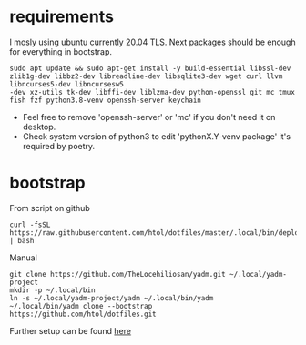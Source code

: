 # requirements
I mosly using ubuntu currently 20.04 TLS. Next packages should be enough for everything in bootstrap.
```
sudo apt update && sudo apt-get install -y build-essential libssl-dev zlib1g-dev libbz2-dev libreadline-dev libsqlite3-dev wget curl llvm libncurses5-dev libncursesw5
-dev xz-utils tk-dev libffi-dev liblzma-dev python-openssl git mc tmux fish fzf python3.8-venv openssh-server keychain
```
- Feel free to remove 'openssh-server' or 'mc' if you don't need it on desktop.
- Check system version of python3 to edit 'pythonX.Y-venv package' it's required by poetry.

# bootstrap
From script on github
```
curl -fsSL https://raw.githubusercontent.com/htol/dotfiles/master/.local/bin/deploy_yadm.sh | bash
```

Manual

```
git clone https://github.com/TheLocehiliosan/yadm.git ~/.local/yadm-project
mkdir -p ~/.local/bin
ln -s ~/.local/yadm-project/yadm ~/.local/bin/yadm
~/.local/bin/yadm clone --bootstrap https://github.com/htol/dotfiles.git
```
Further setup can be found [here](https://github.com/htol/dotfiles/blob/master/.config/SETUP.md)
